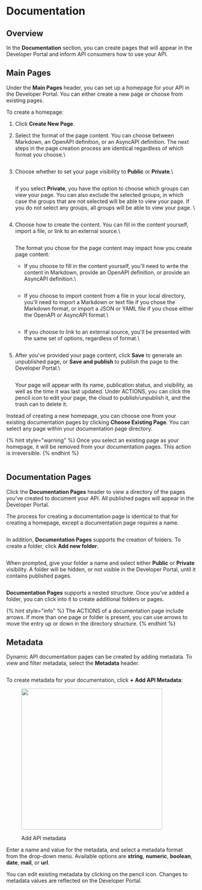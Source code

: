 # Documentation

## Overview

In the **Documentation** section, you can create pages that will appear in the Developer Portal and inform API consumers how to use your API.

## Main Pages

Under the **Main Pages** header, you can set up a homepage for your API in the Developer Portal. You can either create a new page or choose from existing pages.

To create a homepage:

1. Click **Create New Page**.
2.  Select the format of the page content. You can choose between Markdown, an OpenAPI definition, or an AsyncAPI definition. The next steps in the page creation process are identical regardless of which format you choose.\


    <figure><img src="../../.gitbook/assets/1 docs 1.png" alt=""><figcaption></figcaption></figure>
3.  Choose whether to set your page visibility to **Public** or **Private**.\


    <figure><img src="../../.gitbook/assets/01.png" alt=""><figcaption></figcaption></figure>

    If you select **Private**, you have the option to choose which groups can view your page. You can also exclude the selected groups, in which case the groups that are not selected will be able to view your page. If you do not select any groups, all groups will be able to view your page. \


    <figure><img src="../../.gitbook/assets/10 1.png" alt=""><figcaption></figcaption></figure>
4.  Choose how to create the content. You can fill in the content yourself, import a file, or link to an external source.\


    <figure><img src="../../.gitbook/assets/02.png" alt=""><figcaption></figcaption></figure>

    The format you chose for the page content may impact how you create page content:

    *   If you choose to fill in the content yourself, you'll need to write the content in Markdown, provide an OpenAPI definition, or provide an AsyncAPI definition.\


        <figure><img src="../../.gitbook/assets/1 fill.png" alt=""><figcaption></figcaption></figure>
    *   If you choose to import content from a file in your local directory, you'll need to import a Markdown or text file if you chose the Markdown format, or import a JSON or YAML file if you chose either the OpenAPI or AsyncAPI format.\


        <figure><img src="../../.gitbook/assets/1 import.png" alt=""><figcaption></figcaption></figure>
    *   If you choose to link to an external source, you'll be presented with the same set of options, regardless of format.\


        <figure><img src="../../.gitbook/assets/1 link.png" alt=""><figcaption></figcaption></figure>
5.  After you've provided your page content, click **Save** to generate an unpublished page, or **Save and publish** to publish the page to the Developer Portal.\


    <figure><img src="../../.gitbook/assets/04.png" alt=""><figcaption></figcaption></figure>

    Your page will appear with its name, publication status, and visibility, as well as the time it was last updated. Under ACTIONS, you can click the pencil icon to edit your page, the cloud to publish/unpublish it, and the trash can to delete it.

Instead of creating a new homepage, you can choose one from your existing documentation pages by clicking **Choose Existing Page**. You can select any page within your documentation page directory.

{% hint style="warning" %}
Once you select an existing page as your homepage, it will be removed from your documentation pages. This action is irreversible.
{% endhint %}

<figure><img src="../../.gitbook/assets/12.png" alt=""><figcaption></figcaption></figure>

## Documentation Pages

Click the **Documentation Pages** header to view a directory of the pages you've created to document your API. All published pages will appear in the Developer Portal.

The process for creating a documentation page is identical to that for creating a homepage, except a documentation page requires a name.&#x20;

<figure><img src="../../.gitbook/assets/05.png" alt=""><figcaption></figcaption></figure>

In addition, **Documentation Pages** supports the creation of folders. To create a folder, click **Add new folder**.&#x20;

<figure><img src="../../.gitbook/assets/09.png" alt=""><figcaption></figcaption></figure>

When prompted, give your folder a name and select either **Public** or **Private** visibility. A folder will be hidden, or not visible in the Developer Portal, until it contains published pages.&#x20;

<figure><img src="../../.gitbook/assets/18.png" alt=""><figcaption></figcaption></figure>

**Documentation Pages** supports a nested structure. Once you've added a folder, you can click into it to create additional folders or pages.&#x20;

{% hint style="info" %}
The ACTIONS of a documentation page include arrows. If more than one page or folder is present, you can use arrows to move the entry up or down in the directory structure.
{% endhint %}

## Metadata

Dynamic API documentation pages can be created by adding metadata. To view and filter metadata, select the **Metadata** header.

<figure><img src="../../.gitbook/assets/1 meta.png" alt=""><figcaption></figcaption></figure>

To create metadata for your documentation, click **+** **Add API Metadata**:

<div align="left"><figure><img src="../../.gitbook/assets/metadata_add.png" alt="" width="375"><figcaption><p>Add API metadata</p></figcaption></figure></div>

Enter a name and value for the metadata, and select a metadata format from the drop-down menu. Available options are **string**, **numeric**, **boolean**, **date**, **mail**, or **url**.&#x20;

You can edit existing metadata by clicking on the pencil icon. Changes to metadata values are reflected on the Developer Portal.
